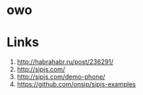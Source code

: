 owo
===


Links
=====
1. http://habrahabr.ru/post/236291/
2. http://sipjs.com/
3. http://sipjs.com/demo-phone/
4. https://github.com/onsip/sipjs-examples
